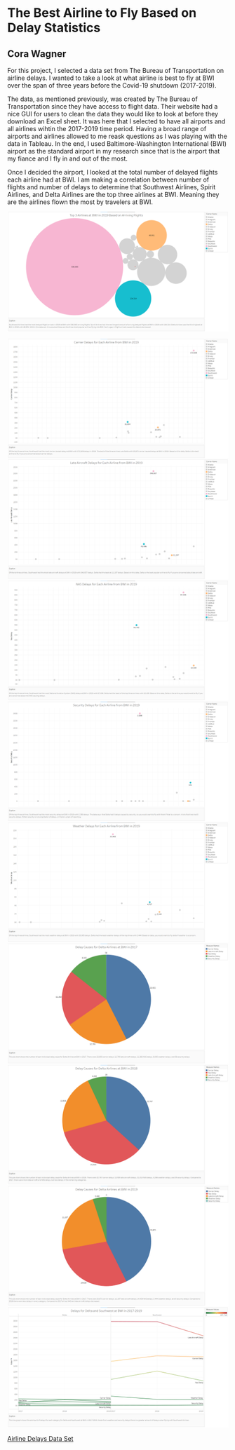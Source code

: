 # The Best Airline to Fly Based on Delay Statistics
## Cora Wagner

For this project, I selected a data set from The Bureau of Transportation on airline delays. I wanted to take a look at what airline is best to fly at BWI over the span of three years before the Covid-19 shutdown (2017-2019).

The data, as mentioned previously, was created by The Bureau of Transportation since they have access to flight data. Their website had a nice GUI for users to clean the data they would like to look at before they download an Excel sheet. It was here that I selected to have all airports and all airlines wihtin the 2017-2019 time period. Having a broad range of airports and airlines allowed to me reask questions as I was playing with the data in Tableau. In the end, I used Baltimore-Washington International (BWI) airport as the standard airport in my research since that is the airport that my fiance and I fly in and out of the most.

Once I decided the airport, I looked at the total number of delayed flights each airline had at BWI. I am making a correlation between number of flights and number of delays to determine that Southwest Airlines, Spirit Airlines, and Delta Airlines are the top three airlines at BWI. Meaning they are the airlines flown the most by travelers at BWI.

![Top 3 Airlines at BWI in 2019](graph1.png)


![Carrier Delays for Airlines at BWI in 2019](graph2.png)
![Late Aircraft Delays for Airlilnes at BWI in 2019](graph3.png)
![NAS Delays for Airlines at BWI in 2019](graph4.png)
![Security Delays for Airlines at BWI in 2019](graph5.png)
![Weather Delays for Airlines at BWI in 2019](graph6.png)
![Delay Causes for Delta Airlines at BWI in 2017](graph7.png)
![Delay Causes for Delta Airlines at BWI in 2018](graph8.png)
![Delay Causes for Delta Airlines at BWI in 2019](graph9.png)
![Delays for Delta and Southwest at BWI in 2017-2019](graph10.png)

[Airline Delays Data Set](https://www.transtats.bts.gov/OT_Delay/OT_DelayCause1.asp)
